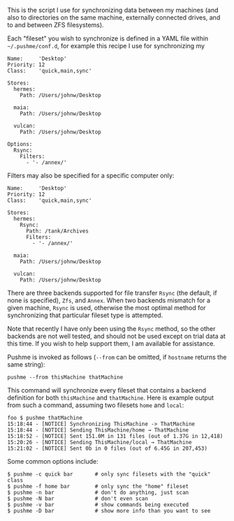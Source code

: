 This is the script I use for synchronizing data between my machines (and also
to directories on the same machine, externally connected drives, and to and
between ZFS filesystems).

Each "fileset" you wish to synchronize is defined in a YAML file within
`~/.pushme/conf.d`, for example this recipe I use for synchronizing my

    Name:     'Desktop'
    Priority: 12
    Class:    'quick,main,sync'
    
    Stores:
      hermes:
        Path: /Users/johnw/Desktop
      
      maia:
        Path: /Users/johnw/Desktop
      
      vulcan:
        Path: /Users/johnw/Desktop
      
    Options:
      Rsync:
        Filters:
          - '- /annex/'

Filters may also be specified for a specific computer only:

    Name:     'Desktop'
    Priority: 12
    Class:    'quick,main,sync'
    
    Stores:
      hermes:
        Rsync:
          Path: /tank/Archives
          Filters:
            - '- /annex/'
      
      maia:
        Path: /Users/johnw/Desktop
      
      vulcan:
        Path: /Users/johnw/Desktop

There are three backends supported for file transfer `Rsync` (the default, if
none is specified), `Zfs`, and `Annex`.  When two backends mismatch for a
given machine, `Rsync` is used, otherwise the most optimal method for
synchronizing that particular fileset type is attempted.

Note that recently I have only been using the `Rsync` method, so the other
backends are not well tested, and should not be used except on trial data at
this time. If you wish to help support them, I am available for assistance.

Pushme is invoked as follows (`--from` can be omitted, if `hostname` returns
the same string):

    pushme --from thisMachine thatMachine

This command will synchronize every fileset that contains a backend definition
for both `thisMachine` and `thatMachine`. Here is example output from such a
command, assuming two filesets `home` and `local`:

    foo $ pushme thatMachine
    15:18:44 - [NOTICE] Synchronizing ThisMachine -> ThatMachine
    15:18:44 - [NOTICE] Sending ThisMachine/home → ThatMachine
    15:18:52 - [NOTICE] Sent 151.0M in 131 files (out of 1.37G in 12,418)
    15:20:26 - [NOTICE] Sending ThisMachine/local → ThatMachine
    15:21:02 - [NOTICE] Sent 0b in 0 files (out of 6.45G in 207,453)

Some common options include:

    $ pushme -c quick bar       # only sync filesets with the "quick" class
    $ pushme -f home bar        # only sync the "home" fileset
    $ pushme -n bar             # don't do anything, just scan
    $ pushme -N bar             # don't even scan
    $ pushme -v bar             # show commands being executed
    $ pushme -D bar             # show more info than you want to see
